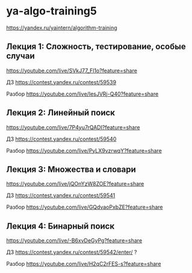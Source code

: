 # ya-algo-training5

https://yandex.ru/yaintern/algorithm-training

## Лекция 1: Сложность, тестирование, особые случаи

https://youtube.com/live/SVkJ77_Fl1o?feature=share

ДЗ https://contest.yandex.ru/contest/59539

Разбор https://youtube.com/live/IesJVRj-Q40?feature=share

## Лекция 2: Линейный поиск

https://youtube.com/live/7P4yu7rQADI?feature=share

ДЗ https://contest.yandex.ru/contest/59540

Разбор https://youtube.com/live/PyLX9vzrwqY?feature=share

## Лекция 3: Множества и словари

https://youtube.com/live/jQOnYzW8ZOE?feature=share

ДЗ https://contest.yandex.ru/contest/59541

Разбор https://youtube.com/live/GQdvaoPxbZE?feature=share

## Лекция 4: Бинарный поиск

https://youtube.com/live/-B6xvDeGyPg?feature=share

ДЗ https://contest.yandex.ru/contest/59542/enter/ ?

Разбор https://youtube.com/live/H2qC2rFES-s?feature=share
